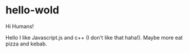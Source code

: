 # hello-wold

Hi Humans! 

Hello I like Javascript.js and c++ (I don't like that haha!).
Maybe more eat pizza and kebab.
